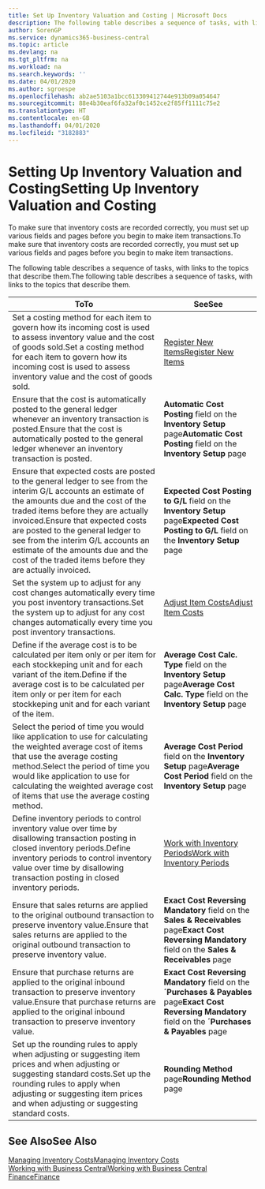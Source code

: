 ```yaml
---
title: Set Up Inventory Valuation and Costing | Microsoft Docs
description: The following table describes a sequence of tasks, with links to the topics that describe them.
author: SorenGP
ms.service: dynamics365-business-central
ms.topic: article
ms.devlang: na
ms.tgt_pltfrm: na
ms.workload: na
ms.search.keywords: ''
ms.date: 04/01/2020
ms.author: sgroespe
ms.openlocfilehash: ab2ae5103a1bcc613309412744e913b09a054647
ms.sourcegitcommit: 88e4b30eaf6fa32af0c1452ce2f85ff1111c75e2
ms.translationtype: HT
ms.contentlocale: en-GB
ms.lasthandoff: 04/01/2020
ms.locfileid: "3182883"
---
```

# <a name="setting-up-inventory-valuation-and-costing"></a><span data-ttu-id="59e58-103">Setting Up Inventory Valuation and Costing</span><span class="sxs-lookup"><span data-stu-id="59e58-103">Setting Up Inventory Valuation and Costing</span></span>
<span data-ttu-id="59e58-104">To make sure that inventory costs are recorded correctly, you must set up various fields and pages before you begin to make item transactions.</span><span class="sxs-lookup"><span data-stu-id="59e58-104">To make sure that inventory costs are recorded correctly, you must set up various fields and pages before you begin to make item transactions.</span></span>

<span data-ttu-id="59e58-105">The following table describes a sequence of tasks, with links to the topics that describe them.</span><span class="sxs-lookup"><span data-stu-id="59e58-105">The following table describes a sequence of tasks, with links to the topics that describe them.</span></span>

|<span data-ttu-id="59e58-106">**To**</span><span class="sxs-lookup"><span data-stu-id="59e58-106">**To**</span></span>|<span data-ttu-id="59e58-107">**See**</span><span class="sxs-lookup"><span data-stu-id="59e58-107">**See**</span></span>|  
|------------|-------------|  
|<span data-ttu-id="59e58-108">Set a costing method for each item to govern how its incoming cost is used to assess inventory value and the cost of goods sold.</span><span class="sxs-lookup"><span data-stu-id="59e58-108">Set a costing method for each item to govern how its incoming cost is used to assess inventory value and the cost of goods sold.</span></span>|[<span data-ttu-id="59e58-109">Register New Items</span><span class="sxs-lookup"><span data-stu-id="59e58-109">Register New Items</span></span>](inventory-how-register-new-items.md)|  
|<span data-ttu-id="59e58-110">Ensure that the cost is automatically posted to the general ledger whenever an inventory transaction is posted.</span><span class="sxs-lookup"><span data-stu-id="59e58-110">Ensure that the cost is automatically posted to the general ledger whenever an inventory transaction is posted.</span></span>|<span data-ttu-id="59e58-111">**Automatic Cost Posting** field on the **Inventory Setup** page</span><span class="sxs-lookup"><span data-stu-id="59e58-111">**Automatic Cost Posting** field on the **Inventory Setup** page</span></span>|  
|<span data-ttu-id="59e58-112">Ensure that expected costs are posted to the general ledger to see from the interim G/L accounts an estimate of the amounts due and the cost of the traded items before they are actually invoiced.</span><span class="sxs-lookup"><span data-stu-id="59e58-112">Ensure that expected costs are posted to the general ledger to see from the interim G/L accounts an estimate of the amounts due and the cost of the traded items before they are actually invoiced.</span></span>|<span data-ttu-id="59e58-113">**Expected Cost Posting to G/L** field on the **Inventory Setup** page</span><span class="sxs-lookup"><span data-stu-id="59e58-113">**Expected Cost Posting to G/L** field on the **Inventory Setup** page</span></span>|  
|<span data-ttu-id="59e58-114">Set the system up to adjust for any cost changes automatically every time you post inventory transactions.</span><span class="sxs-lookup"><span data-stu-id="59e58-114">Set the system up to adjust for any cost changes automatically every time you post inventory transactions.</span></span>|[<span data-ttu-id="59e58-115">Adjust Item Costs</span><span class="sxs-lookup"><span data-stu-id="59e58-115">Adjust Item Costs</span></span>](inventory-how-adjust-item-costs.md)|  
|<span data-ttu-id="59e58-116">Define if the average cost is to be calculated per item only or per item for each stockkeping unit and for each variant of the item.</span><span class="sxs-lookup"><span data-stu-id="59e58-116">Define if the average cost is to be calculated per item only or per item for each stockkeping unit and for each variant of the item.</span></span>|<span data-ttu-id="59e58-117">**Average Cost Calc. Type** field on the **Inventory Setup** page</span><span class="sxs-lookup"><span data-stu-id="59e58-117">**Average Cost Calc. Type** field on the **Inventory Setup** page</span></span>|  
|<span data-ttu-id="59e58-118">Select the period of time you would like application to use for calculating the weighted average cost of items that use the average costing method.</span><span class="sxs-lookup"><span data-stu-id="59e58-118">Select the period of time you would like application to use for calculating the weighted average cost of items that use the average costing method.</span></span>|<span data-ttu-id="59e58-119">**Average Cost Period** field on the **Inventory Setup** page</span><span class="sxs-lookup"><span data-stu-id="59e58-119">**Average Cost Period** field on the **Inventory Setup** page</span></span>|  
|<span data-ttu-id="59e58-120">Define inventory periods to control inventory value over time by disallowing transaction posting in closed inventory periods.</span><span class="sxs-lookup"><span data-stu-id="59e58-120">Define inventory periods to control inventory value over time by disallowing transaction posting in closed inventory periods.</span></span>|[<span data-ttu-id="59e58-121">Work with Inventory Periods</span><span class="sxs-lookup"><span data-stu-id="59e58-121">Work with Inventory Periods</span></span>](finance-how-to-work-with-inventory-periods.md)|  
|<span data-ttu-id="59e58-122">Ensure that sales returns are applied to the original outbound transaction to preserve inventory value.</span><span class="sxs-lookup"><span data-stu-id="59e58-122">Ensure that sales returns are applied to the original outbound transaction to preserve inventory value.</span></span>|<span data-ttu-id="59e58-123">**Exact Cost Reversing Mandatory** field on the **Sales & Receivables** page</span><span class="sxs-lookup"><span data-stu-id="59e58-123">**Exact Cost Reversing Mandatory** field on the **Sales & Receivables** page</span></span>|  
|<span data-ttu-id="59e58-124">Ensure that purchase returns are applied to the original inbound transaction to preserve inventory value.</span><span class="sxs-lookup"><span data-stu-id="59e58-124">Ensure that purchase returns are applied to the original inbound transaction to preserve inventory value.</span></span>|<span data-ttu-id="59e58-125">**Exact Cost Reversing Mandatory** field on the **´Purchases & Payables** page</span><span class="sxs-lookup"><span data-stu-id="59e58-125">**Exact Cost Reversing Mandatory** field on the **´Purchases & Payables** page</span></span>|
|<span data-ttu-id="59e58-126">Set up the rounding rules to apply when adjusting or suggesting item prices and when adjusting or suggesting standard costs.</span><span class="sxs-lookup"><span data-stu-id="59e58-126">Set up the rounding rules to apply when adjusting or suggesting item prices and when adjusting or suggesting standard costs.</span></span>|<span data-ttu-id="59e58-127">**Rounding Method** page</span><span class="sxs-lookup"><span data-stu-id="59e58-127">**Rounding Method** page</span></span>|  

## <a name="see-also"></a><span data-ttu-id="59e58-128">See Also</span><span class="sxs-lookup"><span data-stu-id="59e58-128">See Also</span></span>  
[<span data-ttu-id="59e58-129">Managing Inventory Costs</span><span class="sxs-lookup"><span data-stu-id="59e58-129">Managing Inventory Costs</span></span>](finance-manage-inventory-costs.md)  
[<span data-ttu-id="59e58-130">Working with Business Central</span><span class="sxs-lookup"><span data-stu-id="59e58-130">Working with Business Central</span></span>](ui-work-product.md)  
[<span data-ttu-id="59e58-131">Finance</span><span class="sxs-lookup"><span data-stu-id="59e58-131">Finance</span></span>](finance.md)  

